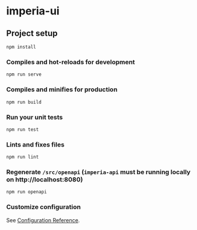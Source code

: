 # imperia-ui

## Project setup
```
npm install
```

### Compiles and hot-reloads for development
```
npm run serve
```

### Compiles and minifies for production
```
npm run build
```

### Run your unit tests
```
npm run test
```

### Lints and fixes files
```
npm run lint
```

### Regenerate `/src/openapi` (`imperia-api` must be running locally on http://localhost:8080)
```
npm run openapi
```

### Customize configuration
See [Configuration Reference](https://cli.vuejs.org/config/).
